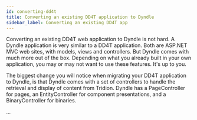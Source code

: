 ```yaml
---
id: converting-dd4t
title: Converting an existing DD4T application to Dyndle
sidebar_label: Converting an existing DD4T app
---
```


Converting an existing DD4T web application to Dyndle is not hard. A Dyndle application is very similar to a DD4T application. Both are ASP.NET MVC web sites, with models, views and controllers. But Dyndle comes with much more out of the box. Depending on what you already built in your own application, you may or may not want to use these features. It's up to you.

The biggest change you will notice when migrating your DD4T application to Dyndle, is that Dyndle comes with a set of controllers to handle the retrieval and display of content from Tridion. Dyndle has a PageController for pages, an EntityController for component presentations, and a BinaryController for binaries.

...

